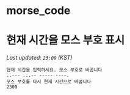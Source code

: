 # morse_code
# 현재 시간을 모스 부호 표시
<!-- MORSE_TIME_START -->
_Last updated: `23:09` (KST)_

```
현재 시간을 입력하세요. 모스 부호로 바꿉니다
..--- ...-- ----- ----.
모스 부호를 다시 현재 시간으로 바꿉니다
2309
```
<!-- MORSE_TIME_END -->
